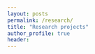 ```yaml
---
layout: posts
permalink: /research/
title: "Research projects"
author_profile: true
header:
---
```



